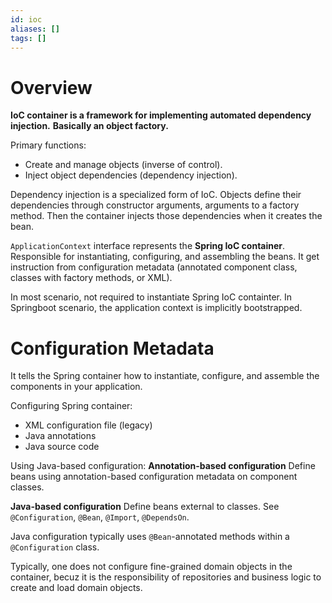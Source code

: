 ```yaml
---
id: ioc
aliases: []
tags: []
---
```


# Overview

**IoC container is a framework for implementing automated dependency injection.**
**Basically an object factory.**

Primary functions:
- Create and manage objects (inverse of control).
- Inject object dependencies (dependency injection).

Dependency injection is a specialized form of IoC.
Objects define their dependencies through constructor arguments, arguments to a factory method.
Then the container injects those dependencies when it creates the bean.

`ApplicationContext` interface represents the **Spring IoC container**.
Responsible for instantiating, configuring, and assembling the beans.
It get instruction from configuration metadata (annotated component class, classes with factory methods, or XML).

In most scenario, not required to instantiate Spring IoC containter.
In Springboot scenario, the application context is implicitly bootstrapped.

# Configuration Metadata

It tells the Spring container how to instantiate, configure, and assemble the components in your application.

Configuring Spring container:
- XML configuration file (legacy)
- Java annotations
- Java source code

Using Java-based configuration:
**Annotation-based configuration**
Define beans using annotation-based configuration metadata on component classes.

**Java-based configuration**
Define beans external to classes.
See `@Configuration`, `@Bean`, `@Import`, `@DependsOn`.

Java configuration typically uses `@Bean`-annotated methods within a `@Configuration` class.

Typically, one does not configure fine-grained domain objects in the container, becuz it is the responsibility of repositories and business logic to create and load domain objects.
